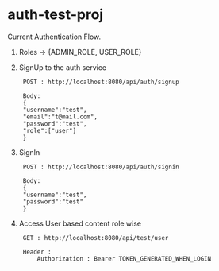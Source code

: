 # auth-test-proj
Current Authentication Flow.

1. Roles -> {ADMIN_ROLE, USER_ROLE}

2. SignUp to the auth service

        POST : http://localhost:8080/api/auth/signup

        Body:
        {
        "username":"test",
        "email":"t@mail.com",
        "password":"test",
        "role":["user"]
        }
        
3. SignIn 

        POST : http://localhost:8080/api/auth/signin
        
        Body:
        {
        "username":"test",
        "password":"test"
        }
        
4. Access User based content role wise

        GET : http://localhost:8080/api/test/user
        
        Header : 
            Authorization : Bearer TOKEN_GENERATED_WHEN_LOGIN
        
        

